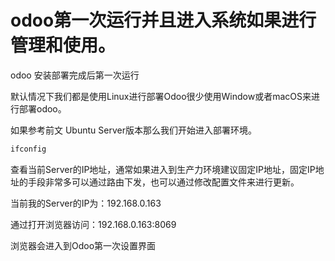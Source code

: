 # odoo第一次运行并且进入系统如果进行管理和使用。

odoo 安装部署完成后第一次运行

默认情况下我们都是使用Linux进行部署Odoo很少使用Window或者macOS来进行部署odoo。

如果参考前文 Ubuntu Server版本那么我们开始进入部署环境。

``` bash
ifconfig
```
 
查看当前Server的IP地址，通常如果进入到生产力环境建议固定IP地址，固定IP地址的手段非常多可以通过路由下发，也可以通过修改配置文件来进行更新。

当前我的Server的IP为：192.168.0.163

通过打开浏览器访问：192.168.0.163:8069

浏览器会进入到Odoo第一次设置界面




